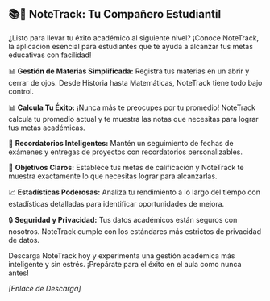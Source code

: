 ## 📚🎯 NoteTrack: Tu Compañero Estudiantil

¿Listo para llevar tu éxito académico al siguiente nivel? ¡Conoce NoteTrack, la aplicación esencial para estudiantes que te ayuda a alcanzar tus metas educativas con facilidad!

📊 **Gestión de Materias Simplificada:** Registra tus materias en un abrir y cerrar de ojos. Desde Historia hasta Matemáticas, NoteTrack tiene todo bajo control.

📊 **Calcula Tu Éxito:** ¡Nunca más te preocupes por tu promedio! NoteTrack calcula tu promedio actual y te muestra las notas que necesitas para lograr tus metas académicas.

📅 **Recordatorios Inteligentes:** Mantén un seguimiento de fechas de exámenes y entregas de proyectos con recordatorios personalizables.

🎯 **Objetivos Claros:** Establece tus metas de calificación y NoteTrack te muestra exactamente lo que necesitas lograr para alcanzarlas.

📈 **Estadísticas Poderosas:** Analiza tu rendimiento a lo largo del tiempo con estadísticas detalladas para identificar oportunidades de mejora.

🔒 **Seguridad y Privacidad:** Tus datos académicos están seguros con nosotros. NoteTrack cumple con los estándares más estrictos de privacidad de datos.

Descarga NoteTrack hoy y experimenta una gestión académica más inteligente y sin estrés. ¡Prepárate para el éxito en el aula como nunca antes!

*[Enlace de Descarga]*

